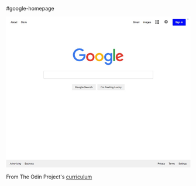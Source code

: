 #google-homepage

![Google Homepage](/images/google_screenshot.jpeg?raw=true "Google via Max")

From The Odin Project's [curriculum](http://www.theodinproject.com/courses/web-development-101/lessons/html-css)
